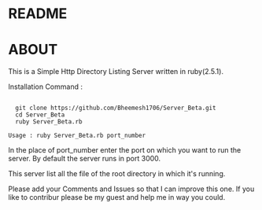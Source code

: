# README

# ABOUT


This is a Simple Http Directory Listing Server written in ruby(2.5.1).

Installation Command :

```

  git clone https://github.com/Bheemesh1706/Server_Beta.git
  cd Server_Beta
  ruby Server_Beta.rb 
```

``` Usage : ruby Server_Beta.rb port_number ```
      

In the place of port_number enter the port on which you want to run the server. By default the server runs in port 3000.

This server list all the file of the root directory in which it's running.

Please add your Comments and Issues so that I can improve this one. If you like to contribur please be my guest and help me in way you could.

